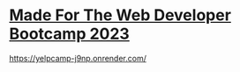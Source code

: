 # [Made For The Web Developer Bootcamp 2023](https://www.udemy.com/course/the-web-developer-bootcamp/)
https://yelpcamp-j9np.onrender.com/
